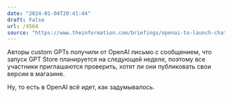 ```yaml
---
date: "2024-01-04T20:41:44"
draft: False
url: /4564
source: "https://www.theinformation.com/briefings/openai-to-launch-chatbot-store-next-week?rc=ukjmk2"
---
```


Авторы custom GPTs получили от OpenAI письмо с сообщением, что запуск GPT Store планируется на следующей неделе, поэтому все участники приглашаются проверить, хотят ли они публиковать свои версии в магазине.

Ну, то есть в OpenAI всё идет, как задумывалось.
